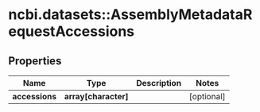 # ncbi.datasets::AssemblyMetadataRequestAccessions

## Properties
Name | Type | Description | Notes
------------ | ------------- | ------------- | -------------
**accessions** | **array[character]** |  | [optional] 


